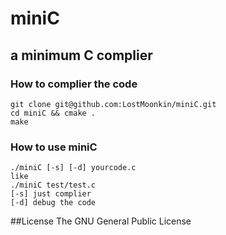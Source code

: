 # miniC
## a minimum C complier

### How to complier the code
```
git clone git@github.com:LostMoonkin/miniC.git
cd miniC && cmake .
make
```

### How to use miniC

```
./miniC [-s] [-d] yourcode.c
like
./miniC test/test.c
[-s] just complier
[-d] debug the code
```

##License
The GNU General Public License